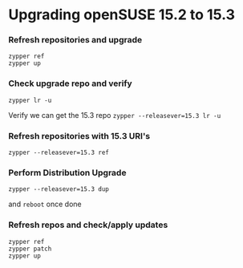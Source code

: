 # Upgrading openSUSE 15.2 to 15.3

### Refresh repositories and upgrade
`zypper ref`\
`zypper up`

### Check upgrade repo and verify
`zypper lr -u`

Verify we can get the 15.3 repo
`zypper --releasever=15.3 lr -u`

### Refresh repositories with 15.3 URI's
`zypper --releasever=15.3 ref`

### Perform Distribution Upgrade
`zypper --releasever=15.3 dup`

and `reboot` once done

### Refresh repos and check/apply updates
`zypper ref`\
`zypper patch`\
`zypper up`
